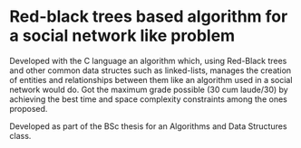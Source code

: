 # Red-black trees based algorithm for a social network like problem
Developed with the C language an algorithm which, using Red-Black trees and other common data structes such as linked-lists, manages the creation of entities and relationships between them like an algorithm used in a social network would do. Got the maximum grade possible (30 cum laude/30) by achieving the best time and space complexity constraints among the ones proposed.

Developed as part of the BSc thesis for an Algorithms and Data Structures class. 
